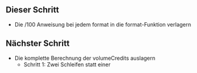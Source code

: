 ## Dieser Schritt
- Die /100 Anweisung bei jedem format in die format-Funktion verlagern

## Nächster Schritt
- Die komplette Berechnung der volumeCredits auslagern
  - Schritt 1: Zwei Schleifen statt einer